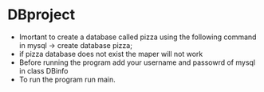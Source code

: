 # DBproject
 * Imortant to create a database called pizza using the following command in mysql -> create database pizza;
 * if pizza database does not exist the maper will not work
 * Before running the program add your username and passowrd of mysql in class DBinfo
 * To run the program run main.
